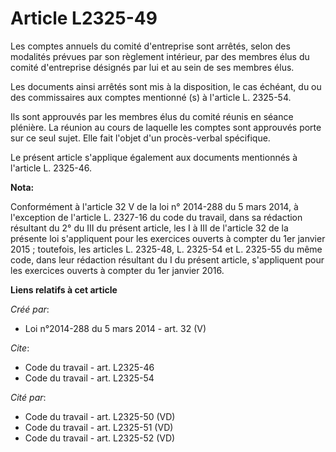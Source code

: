 # Article L2325-49

Les comptes annuels du comité d'entreprise sont arrêtés, selon des modalités prévues par son règlement intérieur, par des
membres élus du comité d'entreprise désignés par lui et au sein de ses membres élus. 

Les documents ainsi arrêtés sont mis à la disposition, le cas échéant, du ou des commissaires aux comptes mentionné (s) à
l'article L. 2325-54. 

Ils sont approuvés par les membres élus du comité réunis en séance plénière. La réunion au cours de laquelle les comptes sont
approuvés porte sur ce seul sujet. Elle fait l'objet d'un procès-verbal spécifique. 

Le présent article s'applique également aux documents mentionnés à l'article L. 2325-46.

**Nota:**

Conformément à l'article 32 V de la loi n° 2014-288 du 5 mars 2014, à l'exception de l'article L. 2327-16 du code du travail,
dans sa rédaction résultant du 2° du III du présent article, les I à III de l'article 32 de la présente loi s'appliquent pour
les exercices ouverts à compter du 1er janvier 2015 ; toutefois, les articles L. 2325-48, L. 2325-54 et L. 2325-55 du même
code, dans leur rédaction résultant du I du présent article, s'appliquent pour les exercices ouverts à compter du 1er janvier
2016.

**Liens relatifs à cet article**

_Créé par_:

  - Loi n°2014-288 du 5 mars 2014 - art. 32 (V)

_Cite_:

  - Code du travail - art. L2325-46
  - Code du travail - art. L2325-54

_Cité par_:

  - Code du travail - art. L2325-50 (VD)
  - Code du travail - art. L2325-51 (VD)
  - Code du travail - art. L2325-52 (VD)
